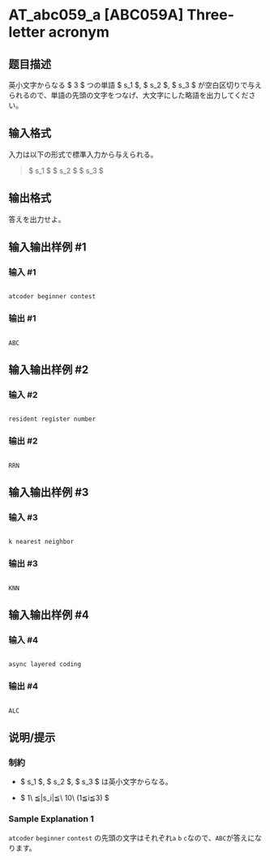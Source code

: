 # AT_abc059_a [ABC059A] Three-letter acronym

## 题目描述

[problemUrl]: https://atcoder.jp/contests/abc059/tasks/abc059_a

英小文字からなる $ 3 $ つの単語 $ s_1 $, $ s_2 $, $ s_3 $ が空白区切りで与えられるので、単語の先頭の文字をつなげ、大文字にした略語を出力してください。

## 输入格式

入力は以下の形式で標準入力から与えられる。

> $ s_1 $ $ s_2 $ $ s_3 $

## 输出格式

答えを出力せよ。

## 输入输出样例 #1

### 输入 #1

```
atcoder beginner contest
```

### 输出 #1

```
ABC
```

## 输入输出样例 #2

### 输入 #2

```
resident register number
```

### 输出 #2

```
RRN
```

## 输入输出样例 #3

### 输入 #3

```
k nearest neighbor
```

### 输出 #3

```
KNN
```

## 输入输出样例 #4

### 输入 #4

```
async layered coding
```

### 输出 #4

```
ALC
```

## 说明/提示

### 制約

- $ s_1 $, $ s_2 $, $ s_3 $ は英小文字からなる。
- $ 1\ ≦|s_i|≦\ 10\ (1≦i≦3) $

### Sample Explanation 1

`atcoder` `beginner` `contest` の先頭の文字はそれぞれ`a` `b` `c`なので、`ABC`が答えになります。